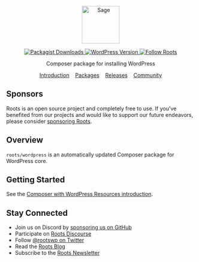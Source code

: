 <p align="center">
  <a href="https://roots.io/">
    <img alt="Sage" src="https://cdn.roots.io/app/uploads/logo-roots.svg" height="100">
  </a>
</p>

<p align="center">
  <a href="https://packagist.org/packages/roots/wordpress">
    <img alt="Packagist Downloads" src="https://img.shields.io/packagist/dt/roots/wordpress?label=downloads&colorB=2b3072&colorA=525ddc&style=flat-square">
  </a>

  <a href="https://packagist.org/packages/roots/wordpress">
    <img alt="WordPress Version" src="https://img.shields.io/packagist/v/roots/wordpress.svg?label=wordpress&colorB=2b3072&colorA=525ddc&style=flat-square" />
  </a>

  <a href="https://twitter.com/rootswp">
    <img alt="Follow Roots" src="https://img.shields.io/badge/follow%20@rootswp-1da1f2?logo=twitter&logoColor=ffffff&message=&style=flat-square">
  </a>
</p>

<p align="center">Composer package for installing WordPress</p>

<p align="center">
  <a href="https://roots.io/composer-wordpress-resources/">Introduction</a> &nbsp;&nbsp; <a href="https://packagist.org/packages/roots/wordpress">Packages</a> &nbsp;&nbsp; <a href="https://github.com/roots/acorn/releases">Releases</a> &nbsp;&nbsp; <a href="https://discourse.roots.io/">Community</a>
</p>

## Sponsors

Roots is an open source project and completely free to use. If you've benefited from our projects and would like to support our future endeavors, please consider [sponsoring Roots](https://github.com/sponsors/roots).

## Overview

`roots/wordpress` is an automatically updated Composer package for WordPress core.

## Getting Started

See the [Composer with WordPress Resources introduction](https://roots.io/composer-wordpress-resources/).

## Stay Connected

- Join us on Discord by [sponsoring us on GitHub](https://github.com/sponsors/roots)
- Participate on [Roots Discourse](https://discourse.roots.io/)
- Follow [@rootswp on Twitter](https://twitter.com/rootswp)
- Read the [Roots Blog](https://roots.io/blog/)
- Subscribe to the [Roots Newsletter](https://roots.io/newsletter/)
